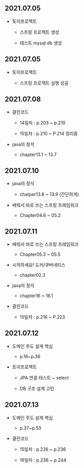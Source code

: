 ## 2021.07.05

- 토이프로젝트

  - 스프링 프로젝트 생성

  - 테스트 mysql db 생성

## 2021.07.05

- 토이프로젝트

  - 스프링 프로젝트 실행 성공

## 2021.07.08

- 클린코드

  - 14일차 : p.203 ~ p.210

  - 15일차 : p.210 ~ P.214 정리중

- java의 정석

  - chapter13.1 ~ 13.7

## 2021.07.10

- java의 정석

  - chatper13.8 ~ 13.9 (간단하게)

- 배워서 바로 쓰는 스프링 프레임워크

  - Chapter04.6 ~ 05.2

## 2021.07.11

- 배워서 바로 쓰는 스프링 프레임워크

  - Chapter05.3 ~ 05.5

- 시작하세요! 도커/쿠버네티스

  - chapter02.3

- java의 정석

  - chapter16 ~ 16.1

- 클린코드

  - 15일차 : p.216 ~ P.223

## 2021.07.12

- 도메인 주도 설계 핵심

  - p.16~p.36

- 토이프로젝트

  - JPA 연결 테스트 ~ select

  - DB 구조 설계 고민

## 2021.07.13

- 도메인 주도 설계 핵심

  - p.37~p.53

- 클린코드

  - 15일차 : p.226 ~ p.236

  - 16일차 : p.236 ~ p.244
